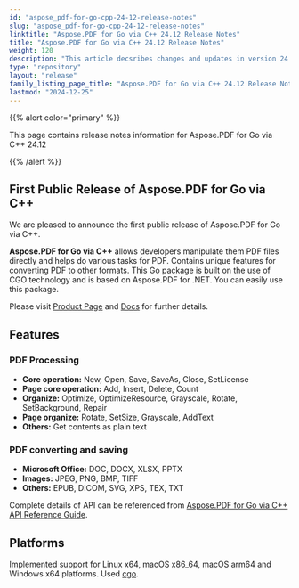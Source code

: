 ```yaml
---
id: "aspose_pdf-for-go-cpp-24-12-release-notes"
slug: "aspose_pdf-for-go-cpp-24-12-release-notes"
linktitle: "Aspose.PDF for Go via C++ 24.12 Release Notes"
title: "Aspose.PDF for Go via C++ 24.12 Release Notes"
weight: 120
description: "This article decsribes changes and updates in version 24.12 of Aspose.PDF for Go via C++"
type: "repository"
layout: "release"
family_listing_page_title: "Aspose.PDF for Go via C++ 24.12 Release Notes"
lastmod: "2024-12-25"
---
```


{{% alert color="primary" %}}

This page contains release notes information for Aspose.PDF for Go via C++ 24.12

{{% /alert %}}

## First Public Release of Aspose.PDF for Go via C++

We are pleased to announce the first public release of Aspose.PDF for Go via C++.

**Aspose.PDF for Go via C++** allows developers manipulate them PDF files directly and helps do various tasks for PDF. Contains unique features for converting PDF to other formats. This Go package is built on the use of CGO technology and is based on Aspose.PDF for .NET. You can easily use this package.

Please visit [Product Page](https://products.aspose.com/pdf/go-cpp/) and [Docs](https://docs.aspose.com/pdf/go-cpp/) for further details.

## Features

### PDF Processing

- **Core operation:** New, Open, Save, SaveAs, Close, SetLicense
- **Page core operation:** Add, Insert, Delete, Count
- **Organize:** Optimize, OptimizeResource, Grayscale, Rotate, SetBackground, Repair
- **Page organize:** Rotate, SetSize, Grayscale, AddText
- **Others:** Get contents as plain text

### PDF converting and saving

- **Microsoft Office:** DOC, DOCX, XLSX, PPTX
- **Images:** JPEG, PNG, BMP, TIFF
- **Others:** EPUB, DICOM, SVG, XPS, TEX, TXT

Complete details of API can be referenced from [Aspose.PDF for Go via C++ API Reference Guide](https://reference.aspose.com/pdf/go-cpp/).

## Platforms

Implemented support for Linux x64, macOS x86_64, macOS arm64 and Windows x64 platforms. Used [cgo](https://go.dev/wiki/cgo).

